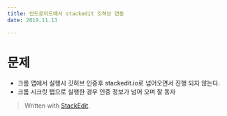 ```yaml
---
title: 안드로이드애서 stackedit 깃허브 연동  
date: 2019.11.13

---
```

# 문제 
 - 크롬 앱에서 실행시 깃허브 인증후 stackedit.io로 넘어오면서 진행 되지 않는다.
 - 크롬 시크릿 탭으로 실행한 경우 인증 정보가 넘어 오며 잘 동자

> Written with [StackEdit](https://ㄴㅅstackedit.io/).
<!--stackedit_data:
eyJoaXN0b3J5IjpbLTExNjUwNDcwNDIsLTc4NTY4Mzk4OSw5MT
c0MDI1MF19
-->
